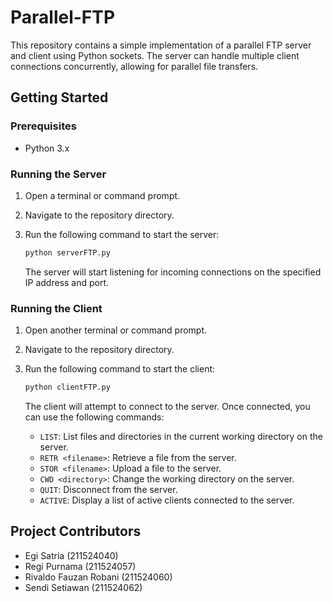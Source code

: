 # Parallel-FTP

This repository contains a simple implementation of a parallel FTP server and client using Python sockets. The server can handle multiple client connections concurrently, allowing for parallel file transfers.

## Getting Started

### Prerequisites

- Python 3.x

### Running the Server

1. Open a terminal or command prompt.
2. Navigate to the repository directory.
3. Run the following command to start the server:

    ```bash
    python serverFTP.py
    ```

   The server will start listening for incoming connections on the specified IP address and port.

### Running the Client

1. Open another terminal or command prompt.
2. Navigate to the repository directory.
3. Run the following command to start the client:

    ```bash
    python clientFTP.py
    ```

   The client will attempt to connect to the server. Once connected, you can use the following commands:

   - `LIST`: List files and directories in the current working directory on the server.
   - `RETR <filename>`: Retrieve a file from the server.
   - `STOR <filename>`: Upload a file to the server.
   - `CWD <directory>`: Change the working directory on the server.
   - `QUIT`: Disconnect from the server.
   - `ACTIVE`: Display a list of active clients connected to the server.

## Project Contributors

- Egi Satria (211524040)
- Regi Purnama (211524057)
- Rivaldo Fauzan Robani (211524060)
- Sendi Setiawan (211524062)
